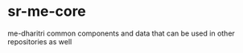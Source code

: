# sr-me-core

me-dharitri common components and data that can be used in other repositories as well
